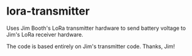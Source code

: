 # lora-transmitter
Uses Jim Booth's LoRa transmitter hardware to send battery voltage to Jim's LoRa receiver hardware.

The code is based entirely on Jim's transmitter code. Thanks, Jim!
